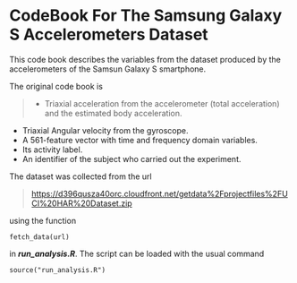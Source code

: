 # CodeBook For The Samsung Galaxy S Accelerometers Dataset

This code book describes the variables from the dataset produced by the accelerometers of the Samsun Galaxy S smartphone.

The original code book is

> - Triaxial acceleration from the accelerometer (total acceleration) and the estimated body acceleration.
- Triaxial Angular velocity from the gyroscope.
- A 561-feature vector with time and frequency domain variables.
- Its activity label.
- An identifier of the subject who carried out the experiment.

The dataset was collected from the url

> https://d396qusza40orc.cloudfront.net/getdata%2Fprojectfiles%2FUCI%20HAR%20Dataset.zip

using the function 

```
fetch_data(url)
```

in ***run_analysis.R***. The script can be loaded with the usual command

```
source("run_analysis.R")
```

